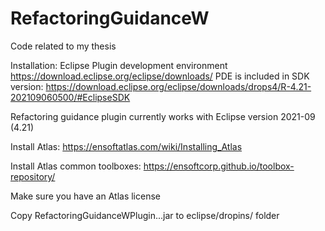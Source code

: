# RefactoringGuidanceW
Code related to my thesis

Installation:
Eclipse Plugin development environment
https://download.eclipse.org/eclipse/downloads/
PDE is included in SDK version:
https://download.eclipse.org/eclipse/downloads/drops4/R-4.21-202109060500/#EclipseSDK

Refactoring guidance plugin currently works with Eclipse version 2021-09 (4.21)

Install Atlas:
https://ensoftatlas.com/wiki/Installing_Atlas

Install Atlas common toolboxes:
https://ensoftcorp.github.io/toolbox-repository/

Make sure you have an Atlas license

Copy RefactoringGuidanceWPlugin...jar to eclipse/dropins/ folder




